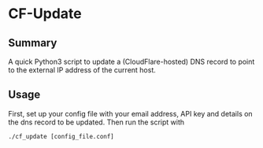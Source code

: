 # CF-Update

## Summary

A quick Python3 script to update a (CloudFlare-hosted) DNS record to point to the external IP address of the current host.

## Usage

First, set up your config file with your email address, API key and details on the dns record to be updated.
Then run the script with
```
./cf_update [config_file.conf]
```
